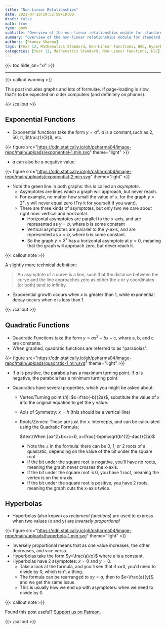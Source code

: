 ```yaml
---
title: "Non-Linear Relationships"
date: 2021-07-16T19:52:59+10:00
draft: false
math: true
type: book
subtitle: "Overview of the non-linear relationships module for standard mathematics."
summary: "Overview of the non-linear relationships module for standard mathematics."
authors: [Pranav Sharma]
tags: [Year 12, Mathematics Standard, Non-Linear Functions, HSC, Hyperbola, Parabola]
categories: [Year 12, Mathematics Standard, Non-Linear Functions, HSC]
---
```


{{< toc hide_on="xl" >}}

---

{{< callout warning >}}

This post includes graphs and lots of formulae. If page-loading is slow, that's to be expected on older computers (and definitely on phones).

{{< /callout >}}

## Exponential Functions

- Exponential functions take the form $y=a^{x}$. $a$ is a constant,such as 2, 50, π, $\frac{1}{3}$, etc.

{{< figure src="https://cdn.statically.io/gh/psharma04/image-repo/main/uploads/exponential-1.min.svg" theme="light" >}}

- $a$ can also be a negative value:

{{< figure src="https://cdn.statically.io/gh/psharma04/image-repo/main/uploads/exponential-2.min.svg" theme="light" >}}

- Note the green line in both graphs: this is called an *asymptote*.
  - Asymptotes are lines which a graph will approach, but never reach.
  - For example, no matter how small the value of $x$, for the graph $y=2^x$, y will never equal zero (Try it for yourself if you want).
  - There are three kinds of asymptotes, but only two we care about right now: vertical and horizontal.
    - Horizontal asymptotes are parallel to the x-axis, and are represented as $y=b$, where b is some constant
    - Vertical asymptotes are parallel to the y-axis, and are represented as $x=b$, where b is some constant.
    - So the graph $y=2^x$ has a horizontal asymptote at $y=0$, meaning that the graph will approach zero, but never reach it.

{{< callout note >}}

A slightly more technical definition:

> An asymptote of a curve is a line, such that the distance between the curve and the line approaches zero as either the x or y coordinates (or both) tend to infinity.

- Exponential growth occurs when $x$ is greater than 1, while exponential decay occurs when $x$ is less than 1.

{{< /callout >}}

## Quadratic Functions

- Quadratic Functions take the form $y=ax^{2}+bx+c$, where a, b, and c are constants.
- When graphed, quadratic functions are referred to as "parabolas".

{{< figure src="https://cdn.statically.io/gh/psharma04/image-repo/main/uploads/quadratic-1.min.svg" theme="light" >}}

- If $a$ is positive, the parabola has a maximum turning point. If $a$ is negative, the parabola has a minimum turning point.

- Quadratics have several properties, which you might be asked about:

  - Vertex/Turning point $(h)$: $x=\frac{-b}{2a}$, substitute the value of x into the original equation to get the y value.

  - Axis of Symmetry: $x=h$ (this should be a vertical line)

  - Roots/Zeroes: These are just the x-intercepts, and can be calculated using the Quadratic Formula:

    $\text{When }ax^2+bx+c=0, x=\frac{-b\pm\sqrt{b^{2}-4ac}}{2a}$

    - Note the $\pm$ in the formula: there can be 0, 1, or 2 roots of a quadratic, depending on the value of the bit under the square root.
    - If the bit under the square root is negative, you'll have no roots, meaning the graph never crosses the x-axis.
    - If the bit under the square root is 0, you have 1 root, meaning the vertex is on the x-axis.
    - If the bit under the square root is positive, you have 2 roots, meaning the graph cuts the x-axis twice.

## Hyperbolas

- Hyperbolas (also known as *reciprocal functions*) are used to express when two values (x and y) are *inversely proportional*

{{< figure src="https://cdn.statically.io/gh/psharma04/image-repo/main/uploads/hyperbola-1.min.svg" theme="light" >}}

- Inversely proportional means that as one value increases, the other decreases, and vice versa.
- Hyperbolas take the form $y=\frac{a}{x}$ where a is a constant.
- Hyperbolas have 2 asymptotes: $x=0$ and $y=0$.
  - Take a look at the formula, and you'll see that if x=0, you'd need to divide by 0, which isn't a thing.
  - The formula can be rearranged to $xy=a$, then to $x=\frac{a}{y}$, and we get the same issue.
  - This is usually how we end up with asymptotes: when we need to divide by 0.

{{< callout note >}}

Found this post useful? [Support us on Patreon.](/patreon/)

{{< /callout >}}
